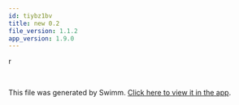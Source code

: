 ```yaml
---
id: tiybz1bv
title: new 0.2
file_version: 1.1.2
app_version: 1.9.0
---
```


r

<br/>

This file was generated by Swimm. [Click here to view it in the app](https://swimm-web-app.web.app/repos/Z2l0aHViJTNBJTNBTm9hUmVwbyUzQSUzQU5vYW96ZXI=/docs/tiybz1bv).
